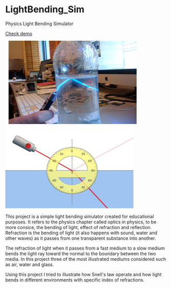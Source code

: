 # LightBending_Sim
Physics Light Bending Simulator

[Check demo](https://meirbnb.github.io/LightBending_Sim/)

<p>
<img src="https://github.com/meirbnb/LightBending_Sim/blob/main/img/TIR-quinine.jpg" data-canonical-src="https://github.com/meirbnb/LightBending_Sim/blob/main/img/TIR-quinine.jpg" width="400" height="260" hspace = "10" />
<img src="https://github.com/meirbnb/LightBending_Sim/blob/main/img/screenshot.jpg" data-canonical-src="https://github.com/meirbnb/LightBending_Sim/blob/main/img/screenshot.jpg" width="400" height="260"/>
</p>
This project is a simple light bending simulator created for educational purposes. It refers to the physics chapter called optics in physics, to be more consice, the bending of light, effect of refraction and reflection. Refraction is the bending of light (it also happens with sound, water and other waves) as it passes from one transparent substance into another. 

The refraction of light when it passes from a fast medium to a slow medium bends the light ray toward the normal to the boundary between the two media. In this project three of the most illustrated mediums considered such as air, water and glass.

Using this project I tried to illustrate how Snell's law operate and how light bends in different environments with specific index of refractions.
